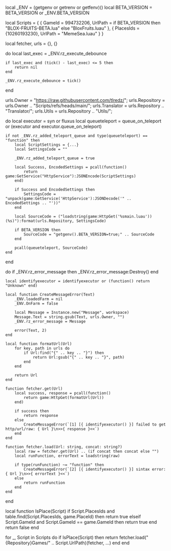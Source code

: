 local _ENV = (getgenv or getrenv or getfenv)()
local BETA_VERSION = BETA_VERSION or _ENV.BETA_VERSION

local Scripts = {
	{
		GameId = 994732206,
		UrlPath = if BETA_VERSION then "BLOX-FRUITS-BETA.lua" else "BloxFruits.luau"
	},
	{
		PlacesIds = {10260193230},
		UrlPath = "MemeSea.luau"
	}
}

local fetcher, urls = {}, {}

do
	local last_exec = _ENV.rz_execute_debounce
	
	if last_exec and (tick() - last_exec) <= 5 then
		return nil
	end
	
	_ENV.rz_execute_debounce = tick()
end

urls.Owner = "https://raw.githubusercontent.com/tlredz/";
urls.Repository = urls.Owner .. "Scripts/refs/heads/main/";
urls.Translator = urls.Repository .. "Translator/";
urls.Utils = urls.Repository .. "Utils/";

do
	local executor = syn or fluxus
	local queueteleport = queue_on_teleport or (executor and executor.queue_on_teleport)
	
	if not _ENV.rz_added_teleport_queue and type(queueteleport) == "function" then
		local ScriptSettings = {...}
		local SettingsCode = ""
		
		_ENV.rz_added_teleport_queue = true
		
		local Success, EncodedSettings = pcall(function()
			return game:GetService("HttpService"):JSONEncode(ScriptSettings)
		end)
		
		if Success and EncodedSettings then
			SettingsCode = "unpack(game:GetService('HttpService'):JSONDecode('" .. EncodedSettings .. "'))"
		end
		
		local SourceCode = ("loadstring(game:HttpGet('%smain.luau'))(%s)"):format(urls.Repository, SettingsCode)
		
		if BETA_VERSION then
			SourceCode = "getgenv().BETA_VERSION=true;" .. SourceCode
		end
		
		pcall(queueteleport, SourceCode)
	end
end

do
	if _ENV.rz_error_message then
		_ENV.rz_error_message:Destroy()
	end
	
	local identifyexecutor = identifyexecutor or (function() return "Unknown" end)
	
	local function CreateMessageError(Text)
		_ENV.loadedFarm = nil
		_ENV.OnFarm = false
		
		local Message = Instance.new("Message", workspace)
		Message.Text = string.gsub(Text, urls.Owner, "")
		_ENV.rz_error_message = Message
		
		error(Text, 2)
	end
	
	local function formatUrl(Url)
		for key, path in urls do
			if Url:find("{" .. key .. "}") then
				return Url:gsub("{" .. key .. "}", path)
			end
		end
		
		return Url
	end
	
	function fetcher.get(Url)
		local success, response = pcall(function()
			return game:HttpGet(formatUrl(Url))
		end)
		
		if success then
			return response
		else
			CreateMessageError(`[1] [{ identifyexecutor() }] failed to get http/url/raw: { Url }\n>>{ response }<<`)
		end
	end
	
	function fetcher.load(Url: string, concat: string?)
		local raw = fetcher.get(Url) .. (if concat then concat else "")
		local runFunction, errorText = loadstring(raw)
		
		if type(runFunction) ~= "function" then
			CreateMessageError(`[2] [{ identifyexecutor() }] sintax error: { Url }\n>>{ errorText }<<`)
		else
			return runFunction
		end
	end
end

local function IsPlace(Script)
	if Script.PlacesIds and table.find(Script.PlacesIds, game.PlaceId) then
		return true
	elseif Script.GameId and Script.GameId == game.GameId then
		return true
	end
	return false
end

for _, Script in Scripts do
	if IsPlace(Script) then
		return fetcher.load("{Repository}Games/" .. Script.UrlPath)(fetcher, ...)
	end
end
